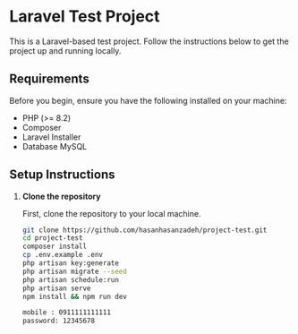 # Laravel Test Project

This is a Laravel-based test project. Follow the instructions below to get the project up and running locally.

## Requirements

Before you begin, ensure you have the following installed on your machine:

- PHP (>= 8.2)
- Composer
- Laravel Installer
- Database MySQL

## Setup Instructions

1. **Clone the repository**

   First, clone the repository to your local machine.

   ```bash
   git clone https://github.com/hasanhasanzadeh/project-test.git
   cd project-test
   composer install
   cp .env.example .env
   php artisan key:generate
   php artisan migrate --seed
   php artisan schedule:run
   php artisan serve
   npm install && npm run dev
   
   mobile : 0911111111111
   password: 12345678
   
